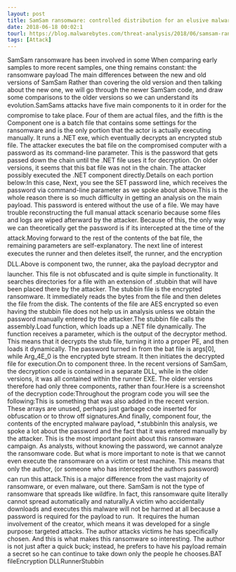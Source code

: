 ```yaml
---
layout: post
title: SamSam ransomware: controlled distribution for an elusive malware June 18, 2018 - SamSam ransomware is a unique malware for its explicit human interaction on selected targets and care to erase most of its tracks.CONTINUE READING
date: 2018-06-18 00:02:1
tourl: https://blog.malwarebytes.com/threat-analysis/2018/06/samsam-ransomware-controlled-distribution/
tags: [Attack]
---
```

SamSam ransomware has been involved in some When comparing early samples to more recent samples, one thing remains constant: the ransomware payload The main differences between the new and old versions of SamSam Rather than covering the old version and then talking about the new one, we will go through the newer SamSam code, and draw some comparisons to the older versions so we can understand its evolution.SamSams attacks have five main components to it in order for the compromise to take place. Four of them are actual files, and the fifth is the Component one is a batch file that contains some settings for the ransomware and is the only portion that the actor is actually executing manually. It runs a .NET exe, which eventually decrypts an encrypted stub file. The attacker executes the bat file on the compromised computer with a password as its command-line parameter. This is the password that gets passed down the chain until the .NET file uses it for decryption. On older versions, it seems that this bat file was not in the chain. The attacker possibly executed the .NET component directly.Details on each portion below:In this case, Next, you see the SET password line, which receives the password via command-line parameter as we spoke about above.This is the whole reason there is so much difficulty in getting an analysis on the main payload. This password is entered without the use of a file. We may have trouble reconstructing the full manual attack scenario because some files and logs are wiped afterward by the attacker. Because of this, the only way we can theoretically get the password is if its intercepted at the time of the attack.Moving forward to the rest of the contents of the bat file, the remaining parameters are self-explanatory. The next line of interest executes the runner and then deletes itself, the runner, and the encryption DLL.Above is component two, the runner, aka the payload decryptor and launcher. This file is not obfuscated and is quite simple in functionality. It searches directories for a file with an extension of .stubbin that will have been placed there by the attacker. The stubbin file is the encrypted ransomware. It immediately reads the bytes from the file and then deletes the file from the disk. The contents of the file are AES encrypted so even having the stubbin file does not help us in analysis unless we obtain the password manually entered by the attacker.The stubbin file calls the assembly.Load function, which loads up a .NET file dynamically. The function receives a parameter, which is the output of the decryptor method. This means that it decrypts the stub file, turning it into a proper PE, and then loads it dynamically. The password turned in from the bat file is args[0], while Arg_4E_0 is the encrypted byte stream. It then initiates the decrypted file for execution.On to component three. In the recent versions of SamSam, the decryption code is contained in a separate DLL, while in the older versions, it was all contained within the runner EXE. The older versions therefore had only three components, rather than four.Here is a screenshot of the decryption code:Throughout the program code you will see the following:This is something that was also added in the recent version. These arrays are unused, perhaps just garbage code inserted for obfuscation or to throw off signatures.And finally, component four, the contents of the encrypted malware payload, *.stubbinIn this analysis, we spoke a lot about the password and the fact that it was entered manually by the attacker. This is the most important point about this ransomware campaign. As analysts, without knowing the password, we cannot analyze the ransomware code. But what is more important to note is that we cannot even execute the ransomware on a victim or test machine. This means that only the author, (or someone who has intercepted the authors password) can run this attack.This is a major difference from the vast majority of ransomware, or even malware, out there. SamSam is not the type of ransomware that spreads like wildfire. In fact, this ransomware quite literally cannot spread automatically and naturally.A victim who accidentally downloads and executes this malware will not be harmed at all because a password is required for the payload to run.  It requires the human involvement of the creator, which means it was developed for a single purpose: targeted attacks. The author attacks victims he has specifically chosen. And this is what makes this ransomware so interesting. The author is not just after a quick buck; instead, he prefers to have his payload remain a secret so he can continue to take down only the people he chooses.BAT fileEncryption DLLRunnerStubbin